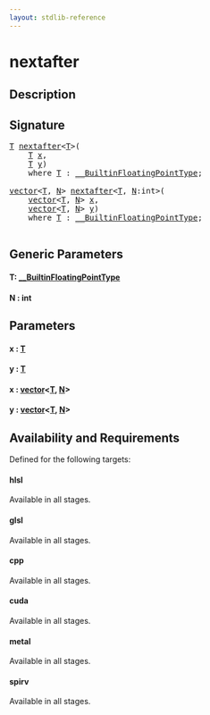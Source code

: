 ```yaml
---
layout: stdlib-reference
---
```


# nextafter

## Description





## Signature 

<pre>
<a href="nextafter.md#typeparam-T" class="code_type">T</a> <a href="nextafter.md">nextafter</a>&lt;<a href="nextafter.md#typeparam-T" class="code_type">T</a>&gt;(
    <a href="nextafter.md#typeparam-T" class="code_type">T</a> <a href="nextafter.md#decl-x" class="code_param">x</a>,
    <a href="nextafter.md#typeparam-T" class="code_type">T</a> <a href="nextafter.md#decl-y" class="code_param">y</a>)
    <span class='code_keyword'>where</span> <a href="nextafter.md#typeparam-T" class="code_type">T</a> : <a href="../interfaces/0_builtinfloatingpointtype-029hm/index.md" class="code_type">__BuiltinFloatingPointType</a>;

<a href="../types/vector/index.md" class="code_type">vector</a>&lt;<a href="nextafter.md#typeparam-T" class="code_type">T</a>, <a href="nextafter.md#decl-N" class="code_var">N</a>&gt; <a href="nextafter.md">nextafter</a>&lt;<a href="nextafter.md#typeparam-T" class="code_type">T</a>, <a href="nextafter.md#decl-N" class="code_var">N</a>:<span class="code_keyword">int</span>&gt;(
    <a href="../types/vector/index.md" class="code_type">vector</a>&lt;<a href="nextafter.md#typeparam-T" class="code_type">T</a>, <a href="nextafter.md#decl-N" class="code_var">N</a>&gt; <a href="nextafter.md#decl-x" class="code_param">x</a>,
    <a href="../types/vector/index.md" class="code_type">vector</a>&lt;<a href="nextafter.md#typeparam-T" class="code_type">T</a>, <a href="nextafter.md#decl-N" class="code_var">N</a>&gt; <a href="nextafter.md#decl-y" class="code_param">y</a>)
    <span class='code_keyword'>where</span> <a href="nextafter.md#typeparam-T" class="code_type">T</a> : <a href="../interfaces/0_builtinfloatingpointtype-029hm/index.md" class="code_type">__BuiltinFloatingPointType</a>;

</pre>

## Generic Parameters

####  <a id="typeparam-T"></a>T: [\_\_BuiltinFloatingPointType](../interfaces/0_builtinfloatingpointtype-029hm/index.md)
####  <a id="decl-N"></a>N  : int

## Parameters

####  <a id="decl-x"></a>x  : [T](nextafter.md#typeparam-T)
####  <a id="decl-y"></a>y  : [T](nextafter.md#typeparam-T)
####  <a id="decl-x"></a>x  : [vector](../types/vector/index.md)\<[T](../types/vector/index.md#typeparam-T), [N](../types/vector/index.md#decl-N)\>
####  <a id="decl-y"></a>y  : [vector](../types/vector/index.md)\<[T](../types/vector/index.md#typeparam-T), [N](../types/vector/index.md#decl-N)\>

## Availability and Requirements

Defined for the following targets:

#### hlsl
Available in all stages.

#### glsl
Available in all stages.

#### cpp
Available in all stages.

#### cuda
Available in all stages.

#### metal
Available in all stages.

#### spirv
Available in all stages.




<script>
// Fix .md links to .html when on ReadTheDocs
if (window.location.hostname.includes('readthedocs') || 
    window.location.hostname.includes('rtfd.io')) {
  document.addEventListener('DOMContentLoaded', function() {
    const links = document.querySelectorAll('a');
    links.forEach(link => {
      const href = link.getAttribute('href');
      if (href && href.includes('.md')) {
        // This regex will handle .md links with or without fragment identifiers or query parameters
        link.href = link.href.replace(/(.+)\.md(#[^?]*)?(\?.*)?$/, '$1.html$2$3');
      }
    });
  });
}
</script>
